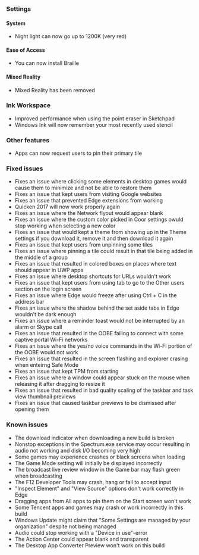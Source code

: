 ### Settings
#### System
- Night light can now go up to 1200K (very red)

#### Ease of Access
- You can now install Braille

#### Mixed Reality
- Mixed Reality has been removed

### Ink Workspace
- Improved performance when using the point eraser in Sketchpad
- Windows Ink will now remember your most recently used stencil

### Other features
- Apps can now request users to pin their primary tile

### Fixed issues
- Fixes an issue where clicking some elements in desktop games would cause them to minimize and not be able to restore them
- Fixes an issue that kept users from visiting Google websites
- Fixes an issue that prevented Edge extensions from working
- Quicken 2017 will now work properly again
- Fixes an issue where the Network flyout would appear blank
- Fixes an issue where the custom color picked in Coor settings owuld stop working when selecting a new color
- Fixes an issue that would kept a theme from showing up in the Theme settings if you download it, remove it and then download it again
- Fixes an issue that kept users from unpinning some tiles
- Fixes an issue where pinning a tile could result in that tile being added in the middle of a group
- Fixes an issue that resulted in colored boxes on places where text should appear in UWP apps
- Fixes an issue where desktop shortcuts for URLs wouldn't work
- Fixes an issue that kept users from using tab to go to the Other users section on the login screen
- Fixes an issue where Edge would freeze after using Ctrl + C in the address bar
- Fixes an issue where the shadow behind the set aside tabs in Edge wouldn't be dark enough
- Fixes an issue where a reminder toast would not be interrupted by an alarm or Skype call
- Fixes an issue that resulted in the OOBE failing to connect with some captive portal Wi-Fi networks
- Fixes an issue where the yes/no voice commands in the Wi-Fi portion of the OOBE would not work
- Fixes an issue that resulted in the screen flashing and explorer crasing when enteirng Safe Mode
- Fixes an issue that kept TPM from starting
- Fixes an issue where a window could appear stuck on the mouse when releasing it after dragging to resize it
- Fixes an issue that resulted in bad quality scaling of the taskbar and task view thumbnail previews
- Fixes an issue that caused taskbar previews to be dismissed after opening them

### Known issues
- The download indicator when downloading a new build is broken
- Nonstop exceptions in the Spectrum.exe service may occur resulting in audio not working and disk I/O becoming very high
- Some games may experience crashes or black screens when loading
- The Game Mode setting will initially be displayed incorrectly
- The broadcast live review window in the Game bar may flash green when broadcasting
- The F12 Developer Tools may crash, hang or fail to accept input
- "Inspect Element" and "View Source" options don't work correctly in Edge
- Dragging apps from All apps to pin them on the Start screen won't work
- Some Tencent apps and games may crash or work incorrectly in this build
- Windows Update might claim that "Some Settings are managed by your organization" despite not being managed
- Audio could stop working with a "Device in use"-error
- The Action Center could appear blank and transparent
- The Desktop App Converter Preview won't work on this build